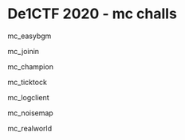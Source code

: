 # De1CTF 2020 - mc challs

mc_easybgm

mc_joinin

mc_champion

mc_ticktock

mc_logclient

mc_noisemap

mc_realworld